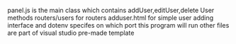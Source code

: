 panel.js is the main class which contains addUser,editUser,delete User methods
routers/users for routers
adduser.html for simple user adding interface
and dotenv specifes on which port this program will run
other files are part of visual studio pre-made template
